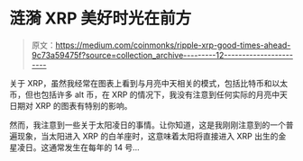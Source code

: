 # 涟漪 XRP 美好时光在前方

> 原文：<https://medium.com/coinmonks/ripple-xrp-good-times-ahead-9c73a59475f?source=collection_archive---------12----------------------->

关于 XRP，虽然我经常在图表上看到与月亮中天相关的模式，包括比特币和以太币，但也包括许多 alt 币，在 XRP 的情况下，我没有注意到任何实际的月亮中天日期对 XRP 的图表有特别的影响。

然而，我注意到一些关于太阳凌日的事情。让你知道，这是我刚刚注意到的一个普遍现象，当太阳进入 XRP 的白羊座时，这意味着太阳将直接进入 XRP 出生的金星凌日。这通常发生在每年的 14 号…